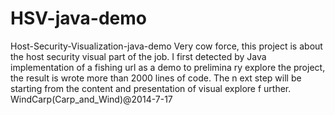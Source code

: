 HSV-java-demo
=============

Host-Security-Visualization-java-demo
Very cow force, this project is about the host security visual part of the job. 
I first detected by Java implementation of a fishing url as a demo to prelimina
ry explore the project, the result is wrote more than 2000 lines of code. The n
ext step will be starting from the content and presentation of visual explore f
urther.
WindCarp(Carp_and_Wind)@2014-7-17
